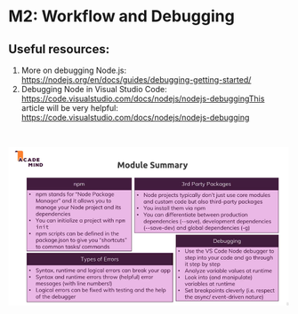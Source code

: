 # M2: Workflow and Debugging

## Useful resources:

1. More on debugging Node.js: https://nodejs.org/en/docs/guides/debugging-getting-started/
2. Debugging Node in Visual Studio Code: https://code.visualstudio.com/docs/nodejs/nodejs-debuggingThis article will be very helpful: https://code.visualstudio.com/docs/nodejs/nodejs-debugging

<br>

![](./module_summary.png) 